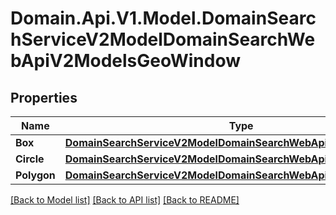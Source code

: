 # Domain.Api.V1.Model.DomainSearchServiceV2ModelDomainSearchWebApiV2ModelsGeoWindow
## Properties

Name | Type | Description | Notes
------------ | ------------- | ------------- | -------------
**Box** | [**DomainSearchServiceV2ModelDomainSearchWebApiV2ModelsBox**](DomainSearchServiceV2ModelDomainSearchWebApiV2ModelsBox.md) |  | [optional] 
**Circle** | [**DomainSearchServiceV2ModelDomainSearchWebApiV2ModelsCircle**](DomainSearchServiceV2ModelDomainSearchWebApiV2ModelsCircle.md) |  | [optional] 
**Polygon** | [**DomainSearchServiceV2ModelDomainSearchWebApiV2ModelsPolygon**](DomainSearchServiceV2ModelDomainSearchWebApiV2ModelsPolygon.md) |  | [optional] 

[[Back to Model list]](../README.md#documentation-for-models) [[Back to API list]](../README.md#documentation-for-api-endpoints) [[Back to README]](../README.md)

